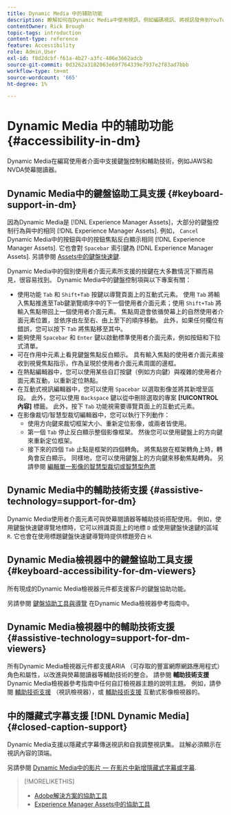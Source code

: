 ```yaml
---
title: Dynamic Media 中的辅助功能
description: 瞭解如何在Dynamic Media中使用視訊，例如編碼視訊、將視訊發佈到YouTube以及檢視視訊報表的最佳實務。 也會瞭解如何在視訊中新增隱藏式字幕、字幕或章節標籤。
contentOwner: Rick Brough
topic-tags: introduction
content-type: reference
feature: Accessibility
role: Admin,User
exl-id: f8d2dcbf-f61a-4b27-a3fc-406e3662adcb
source-git-commit: 0d3262a3182063e69f764339e7937e2f83ad7bbb
workflow-type: tm+mt
source-wordcount: '665'
ht-degree: 1%

---
```


# Dynamic Media 中的辅助功能 {#accessibility-in-dm}

Dynamic Media在編寫使用者介面中支援鍵盤控制和輔助技術，例如JAWS和NVDA熒幕閱讀器。

## Dynamic Media中的鍵盤協助工具支援 {#keyboard-support-in-dm}

因為Dynamic Media是 [!DNL Experience Manager Assets]，大部分的鍵盤控制行為與中的相同 [!DNL Experience Manager Assets]. 例如， `Cancel` Dynamic Media中的按鈕與中的按鈕焦點反白顯示相同 [!DNL Experience Manager Assets]. 它也會對 `Spacebar` 索引鍵為 [!DNL Experience Manager Assets]. 另請參閱 [Assets中的鍵盤快速鍵](/help/assets/accessibility.md#keyboard-shortcuts).

Dynamic Media中的個別使用者介面元素所支援的按鍵在大多數情況下顯而易見，很容易找到。 Dynamic Media中的鍵盤控制項與以下專案有關：

* 使用功能 `Tab` 和 `Shift+Tab` 按鍵以導覽頁面上的互動式元素。
使用 `Tab` 將輸入焦點推進至Tab鍵瀏覽順序中的下一個使用者介面元素；使用 `Shift+Tab` 將輸入焦點帶回上一個使用者介面元素。
焦點周遊會依循熒幕上的自然使用者介面元素位置，並依序由左至右、由上至下的順序移動。 此外，如果任何欄位有錯誤，您可以按下 `Tab` 將焦點移至其中。
* 能夠使用 `Spacebar` 和 `Enter` 鍵以啟動標準使用者介面元素，例如按鈕和下拉式清單。
* 可在作用中元素上看見鍵盤焦點反白顯示。 具有輸入焦點的使用者介面元素接收到視覺焦點指示，作為呈現於使用者介面元素周圍的邊框。
* 在熱點編輯器中，您可以使用某些自訂按鍵（例如方向鍵）與複雜的使用者介面元素互動，以重新定位熱點。
* 在互動式視訊編輯器中，您可以使用 `Spacebar` 以選取影像並將其新增至區段。 此外，您可以使用 `Backspace` 鍵以從中刪除選取的專案 **[!UICONTROL 內容]** 標籤。 此外，按下 `Tab` 功能視需要導覽頁面上的互動式元素。
* 在影像裁切/智慧型裁切編輯器中，您可以執行下列動作：
   * 使用方向鍵來裁切框架大小、重新定位影像，或兩者皆使用。
   * 第一個 `Tab` 停止反白顯示整個影像框架。 然後您可以使用鍵盤上的方向鍵來重新定位框架。
   * 接下來的四個 `Tab` 止點是框架的四個轉角。 將焦點放在框架轉角上時，轉角會反白顯示。 同樣地，您可以使用鍵盤上的方向鍵來移動焦點轉角。
另請參閱 [編輯單一影像的智慧型裁切或智慧型色票](/help/assets/dynamic-media/image-profiles.md#editing-the-smart-crop-or-smart-swatch-of-a-single-image)

<!-- Keyboarding is the same because Dynamic Media is using the same UI library (Coral 3 (Experience Manager 6.5) or Coral Spectrum (in Skyline)) as entire Experience Manager Assets.  -->

<!-- In the Hotspot editor, Dynamic Media lets you use arrow keys to control the position of a hot spot. See [Carousel Banners](/help/assets/dynamic-media/carousel-banners.md##adding-hotspots-or-image-maps-to-an-image-banner) or [Interactive Images](/help/assets/dynamic-media/interactive-images.md#adding-hotspots-to-an-image-banner)  -->

<!-- I think we should definitely mention this in the DM-specific area of documentation for keyboard support. -->

<!-- I would not get into much of details of specific keyboard support logic of these editors. One of the reasons - chances are that accessibility support will receive Phase2-like attention, with more holistic approach. -->

## Dynamic Media中的輔助技術支援 {#assistive-technology=support-for-dm}

Dynamic Media使用者介面元素可與熒幕閱讀器等輔助技術搭配使用。 例如，使用鍵盤快速鍵導覽地標時，它可以辨識頁面上的地標 `D` 或使用鍵盤快速鍵的區域 `R`. 它也會在使用標題鍵盤快速鍵導覽時提供標題旁白 `H`.

## Dynamic Media檢視器中的鍵盤協助工具支援 {#keyboard-accessibility-for-dm-viewers}

所有現成的Dynamic Media檢視器元件都支援客戶的鍵盤協助功能。

另請參閱 [鍵盤協助工具與導覽](https://experienceleague.adobe.com/docs/dynamic-media-developer-resources/library/c-keyboard-accessibility.html) 在Dynamic Media檢視器參考指南中。

## Dynamic Media檢視器中的輔助技術支援 {#assistive-technology=support-for-dm-viewers}

所有Dynamic Media檢視器元件都支援ARIA （可存取的豐富網際網路應用程式）角色和屬性，以改進與熒幕閱讀器等輔助技術的整合。
請參閱 **輔助技術支援** Dynamic Media檢視器參考指南中任何自訂檢視器主題的說明主題。 例如，請參閱 [輔助技術支援](https://experienceleague.adobe.com/docs/dynamic-media-developer-resources/library/viewers-aem-assets-dmc/video/r-html5-video-viewer-20-assistive.html) （視訊檢視器），或 [輔助技術支援](https://experienceleague.adobe.com/docs/dynamic-media-developer-resources/library/viewers-for-aem-assets-only/interactive-images/c-html5-aem-interactive-image-assistive.html#viewers-for-aem-assets-only) 互動式影像檢視器的。

## 中的隱藏式字幕支援 [!DNL Dynamic Media] {#closed-caption-support}

Dynamic Media支援以隱藏式字幕傳送視訊和自我調整視訊集。 註解必須顯示在視訊內容的頂端。

另請參閱 [Dynamic Media中的影片 — 在影片中新增隱藏式字幕或字幕](/help/assets/dynamic-media/video.md#adding-captions-to-video).


>[!MORELIKETHIS]
>
>* [Adobe解決方案的協助工具](https://www.adobe.com/accessibility.html)
>* [Experience Manager Assets中的協助工具](/help/assets/dynamic-media/accessibility-dm.md)

